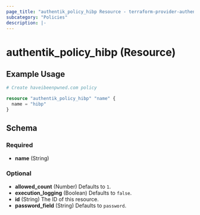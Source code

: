```yaml
---
page_title: "authentik_policy_hibp Resource - terraform-provider-authentik"
subcategory: "Policies"
description: |-
---
```


# authentik_policy_hibp (Resource)

## Example Usage

```terraform
# Create haveibeenpwned.com policy

resource "authentik_policy_hibp" "name" {
  name = "hibp"
}
```

<!-- schema generated by tfplugindocs -->
## Schema

### Required

- **name** (String)

### Optional

- **allowed_count** (Number) Defaults to `1`.
- **execution_logging** (Boolean) Defaults to `false`.
- **id** (String) The ID of this resource.
- **password_field** (String) Defaults to `password`.
